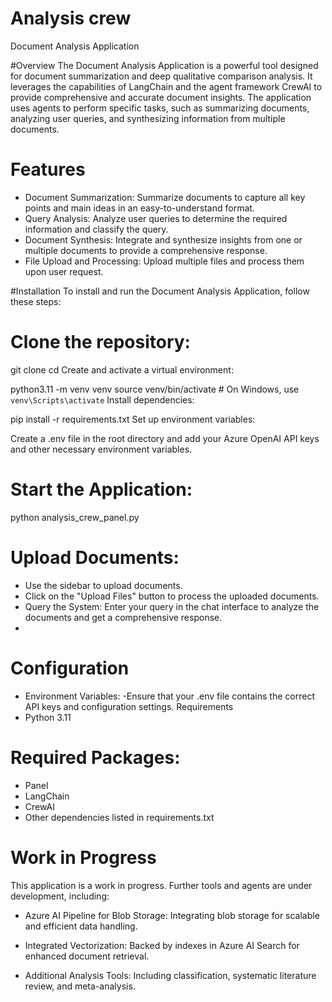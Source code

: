 # Analysis crew
Document Analysis Application

#Overview
The Document Analysis Application is a powerful tool designed for document summarization and deep qualitative comparison analysis. It leverages the capabilities of LangChain and the agent framework CrewAI to provide comprehensive and accurate document insights. The application uses agents to perform specific tasks, such as summarizing documents, analyzing user queries, and synthesizing information from multiple documents.

# Features
- Document Summarization: Summarize documents to capture all key points and main ideas in an easy-to-understand format.
- Query Analysis: Analyze user queries to determine the required information and classify the query.
- Document Synthesis: Integrate and synthesize insights from one or multiple documents to provide a comprehensive response.
- File Upload and Processing: Upload multiple files and process them upon user request.

#Installation
To install and run the Document Analysis Application, follow these steps:

# Clone the repository:


git clone <repository-url>
cd <repository-directory>
Create and activate a virtual environment:



python3.11 -m venv venv
source venv/bin/activate  # On Windows, use `venv\Scripts\activate`
Install dependencies:


pip install -r requirements.txt
Set up environment variables:

Create a .env file in the root directory and add your Azure OpenAI API keys and other necessary environment variables.


# Start the Application:


python analysis_crew_panel.py

# Upload Documents:

- Use the sidebar to upload documents.
- Click on the "Upload Files" button to process the uploaded documents.
- Query the System: Enter your query in the chat interface to analyze the documents and get a comprehensive response.
- 
# Configuration
- Environment Variables:
    -Ensure that your .env file contains the correct API keys and configuration settings.
Requirements
- Python 3.11
# Required Packages:
- Panel
- LangChain
- CrewAI
- Other dependencies listed in requirements.txt

# Work in Progress
This application is a work in progress. Further tools and agents are under development, including:

- Azure AI Pipeline for Blob Storage: Integrating blob storage for scalable and efficient data handling.

- Integrated Vectorization: Backed by indexes in Azure AI Search for enhanced document retrieval.

- Additional Analysis Tools: Including classification, systematic literature review, and meta-analysis.
